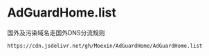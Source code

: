 # AdGuardHome.list

国外及污染域名走国外DNS分流规则

```
https://cdn.jsdelivr.net/gh/Moexin/AdGuardHome/AdGuardHome.list
```